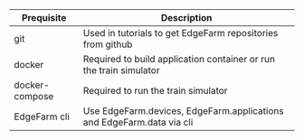 | Prequisite     | Description                                                           |
| -------------- | --------------------------------------------------------------------- |
| git            | Used in tutorials to get EdgeFarm repositories from github            |
| docker         | Required to build application container or run the train simulator    |
| docker-compose | Required to run the train simulator                                   |
| EdgeFarm cli   | Use EdgeFarm.devices, EdgeFarm.applications and EdgeFarm.data via cli |
